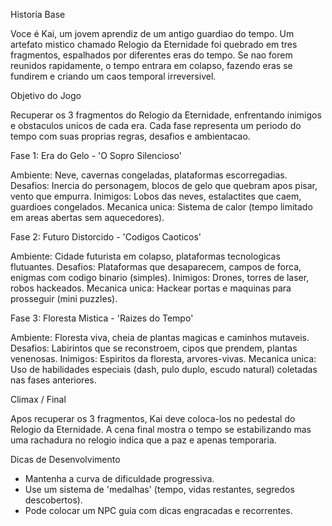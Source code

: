Historia Base

Voce é Kai, um jovem aprendiz de um antigo guardiao do tempo. Um artefato mistico chamado Relogio da Eternidade foi quebrado em tres fragmentos, espalhados por diferentes eras do tempo. Se nao forem reunidos rapidamente, o tempo entrara em colapso, fazendo eras se fundirem e criando um caos temporal irreversivel.

Objetivo do Jogo

Recuperar os 3 fragmentos do Relogio da Eternidade, enfrentando inimigos e obstaculos unicos de cada era. Cada fase representa um periodo do tempo com suas proprias regras, desafios e ambientacao.

Fase 1: Era do Gelo - 'O Sopro Silencioso'

Ambiente: Neve, cavernas congeladas, plataformas escorregadias.
Desafios: Inercia do personagem, blocos de gelo que quebram apos pisar, vento que empurra. Inimigos: Lobos das neves, estalactites que caem, guardioes congelados.
Mecanica unica: Sistema de calor (tempo limitado em areas abertas sem aquecedores).


Fase 2: Futuro Distorcido - 'Codigos Caoticos'

Ambiente: Cidade futurista em colapso, plataformas tecnologicas flutuantes.
Desafios: Plataformas que desaparecem, campos de forca, enigmas com codigo binario (simples). Inimigos: Drones, torres de laser, robos hackeados.
Mecanica unica: Hackear portas e maquinas para prosseguir (mini puzzles).


Fase 3: Floresta Mistica - 'Raizes do Tempo'

Ambiente: Floresta viva, cheia de plantas magicas e caminhos mutaveis. Desafios: Labirintos que se reconstroem, cipos que prendem, plantas venenosas. Inimigos: Espiritos da floresta, arvores-vivas.
Mecanica unica: Uso de habilidades especiais (dash, pulo duplo, escudo natural) coletadas nas fases anteriores.
 
Climax / Final

Apos recuperar os 3 fragmentos, Kai deve coloca-los no pedestal do Relogio da Eternidade. A cena final mostra o tempo se estabilizando mas uma rachadura no relogio indica que a paz e apenas temporaria.

Dicas de Desenvolvimento

-	Mantenha a curva de dificuldade progressiva.
-	Use um sistema de 'medalhas' (tempo, vidas restantes, segredos descobertos).
-	Pode colocar um NPC guia com dicas engracadas e recorrentes.
